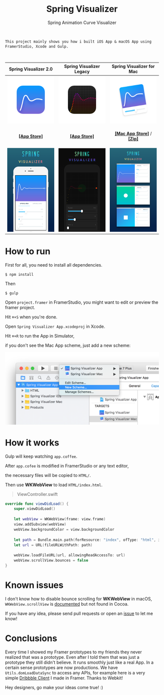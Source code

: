 <h1 align="center">Spring Visualizer</h1>
<p align="center">Spring Animation Curve Visualizer</p>

<br>

	This project mainly shows you how i built iOS App & macOS App using FramerStudio, Xcode and Gulp.

<br>

Spring Visualizer 2.0 | Spring Visualizer Legacy| Spring Visualizer for Mac
:---:|:---:|:---:
![](.readme/appicon.png)|![](.readme/appicon-legacy.png)|![](.readme/appicon-mac.png)
<br>[**[App Store]**](https://itunes.apple.com/app/id1143244115)<br><br>|<br>[**[App Store]**](https://itunes.apple.com/app/id1139500914)<br><br>|<br>[**[Mac App Store]**](https://itunes.apple.com/app/id1163478394) / [**[Zip]**](https://github.com/RayPS/Spring-Visualizer/releases)<br><br>
![](.readme/screen.png)|![](.readme/screen-legacy.png)|![](.readme/screen-mac.png)


# How to run

First for all, you need to install all dependencies.

	$ npm install

Then
	
	$ gulp

Open `project.framer` in FramerStudio, you might want to edit or preview the framer project.

Hit `⌘+S` when you're done.

Open `Spring Visualizer App.xcodeproj` in Xcode.

Hit `⌘+R` to run the App in Simulator,

if you don't see the Mac App scheme, just add a new scheme:

<img src=".readme/Screen Shot 2016-10-08 at 6.33.53 PM.png" width="544px"/>


# How it works


Gulp will keep watching `app.coffee`.

After `app.cofee` is modified in FramerStudio or any text editor,

the necessary files will be copied to `HTML/`.

Then use **WKWebView** to load `HTML/index.html`.


> ViewController.swift

```swift
override func viewDidLoad() {
    super.viewDidLoad()
    
    let webView = WKWebView(frame: view.frame)
    view.addSubview(webView)
    webView.backgroundColor = view.backgroundColor
    
    let path = Bundle.main.path(forResource: "index", ofType: "html", inDirectory: "HTML")!
    let url = URL(fileURLWithPath: path)
    
    webView.loadFileURL(url, allowingReadAccessTo: url)
    webView.scrollView.bounces = false
}
```

# Known issues

I don't know how to disable bounce scrolling for **WKWebView** in macOS,
`WKWebView.scrollView` is [documented](https://developer.apple.com/reference/webkit/wkwebview) but not found in Cocoa.

If you have any idea, please send pull requests or open an [issue](https://github.com/RayPS/Spring-Visualizer/issues) to let me know!

# Conclusions

Every time I showed my Framer prototypes to my friends they never realized that was a prototype. Even after I told them that was just a prototype they still didn't believe. It runs smoothly just like a real App. In a certain sense prototypes are now productions. We have `Utils.domLoadDataSync` to access any APIs, for example here is a very simple [Dribbble Client](http://share.framerjs.com/wwadmvhqipld/) I made in Framer. Thanks to Webkit!

Hey designers, go make your ideas come true! :)
